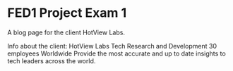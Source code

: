 # FED1 Project Exam 1

A blog page for the client HotView Labs. 

Info about the client:
HotView Labs
Tech Research and Development
30 employees
Worldwide
Provide the most accurate and up to date insights to tech leaders across the world.





